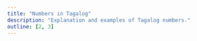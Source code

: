 ```yaml
---
title: "Numbers in Tagalog"
description: "Explanation and examples of Tagalog numbers."
outline: [2, 3]
---
```

